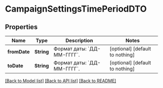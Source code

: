 # CampaignSettingsTimePeriodDTO


## Properties
Name | Type | Description | Notes
------------ | ------------- | ------------- | -------------
**fromDate** | **String** | Формат даты: &#x60;ДД-ММ-ГГГГ&#x60;.  | [optional] [default to nothing]
**toDate** | **String** | Формат даты: &#x60;ДД-ММ-ГГГГ&#x60;.  | [optional] [default to nothing]


[[Back to Model list]](../README.md#models) [[Back to API list]](../README.md#api-endpoints) [[Back to README]](../README.md)



